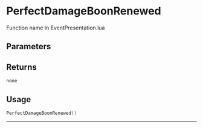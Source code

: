 # PerfectDamageBoonRenewed

Function name in EventPresentation.lua

## Parameters

## Returns

`none`

## Usage

```lua
PerfectDamageBoonRenewed()
```

---

